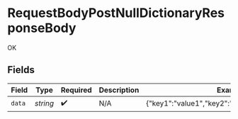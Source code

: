 # RequestBodyPostNullDictionaryResponseBody

OK


## Fields

| Field                                             | Type                                              | Required                                          | Description                                       | Example                                           |
| ------------------------------------------------- | ------------------------------------------------- | ------------------------------------------------- | ------------------------------------------------- | ------------------------------------------------- |
| `data`                                            | *string*                                          | :heavy_check_mark:                                | N/A                                               | {"key1":"value1","key2":"value2","key3":"value3"} |